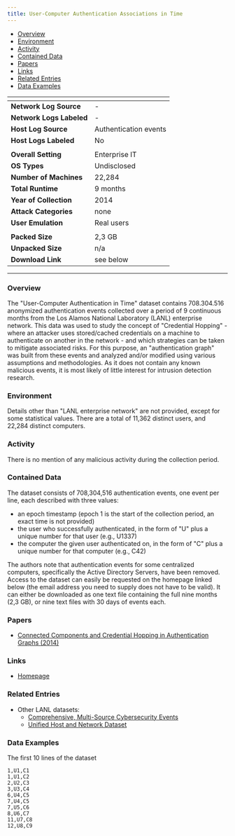 ```yaml
---
title: User-Computer Authentication Associations in Time
---
```


- [Overview](#overview)
- [Environment](#environment)
- [Activity](#activity)
- [Contained Data](#contained-data)
- [Papers](#papers)
- [Links](#links)
- [Related Entries](#related-entries)
- [Data Examples](#data-examples)

| <!-- -->                 | <!-- -->              |
|--------------------------|-----------------------|
| **Network Log Source**   | -                     |
| **Network Logs Labeled** | -                     |
| **Host Log Source**      | Authentication events |
| **Host Logs Labeled**    | No                    |
|                          |                       |
| **Overall Setting**      | Enterprise IT         |
| **OS Types**             | Undisclosed           |
| **Number of Machines**   | 22,284                |
| **Total Runtime**        | 9 months              |
| **Year of Collection**   | 2014                  |
| **Attack Categories**    | none                  |
| **User Emulation**       | Real users            |
|                          |                       |
| **Packed Size**          | 2,3 GB                |
| **Unpacked Size**        | n/a                   |
| **Download Link**        | see below             |

***

### Overview
The "User-Computer Authentication in Time" dataset contains 708.304.516 anonymized authentication events collected over a period of 9 continuous months from the Los Alamos National Laboratory (LANL) enterprise network.
This data was used to study the concept of "Credential Hopping" - where an attacker uses stored/cached credentials on a machine to authenticate on another in the network - and which strategies can be taken to mitigate associated risks.
For this purpose, an "authentication graph" was built from these events and analyzed and/or modified using various assumptions and methodologies.
As it does not contain any known malicious events, it is most likely of little interest for intrusion detection research.

### Environment
Details other than "LANL enterprise network" are not provided, except for some statistical values.
There are a total of 11,362 distinct users, and 22,284 distinct computers.

### Activity
There is no mention of any malicious activity during the collection period.

### Contained Data
The dataset consists of 708,304,516 authentication events, one event per line, each described with three values:
- an epoch timestamp (epoch 1 is the start of the collection period, an exact time is not provided)
- the user who successfully authenticated, in the form of "U" plus a unique number for that user (e.g., U1337)
- the computer the given user authenticated on, in the form of "C" plus a unique number for that computer (e.g., C42)

The authors note that authentication events for some centralized computers, specifically the Active Directory Servers, have been removed.
Access to the dataset can easily be requested on the homepage linked below (the email address you need to supply does not have to be valid).
It can either be downloaded as one text file containing the full nine months (2,3 GB), or nine text files with 30 days of events each.

### Papers
- [Connected Components and Credential Hopping in Authentication Graphs (2014)](https://doi.org/10.1109/SITIS.2014.95)

### Links
- [Homepage](https://csr.lanl.gov/data/auth/)

### Related Entries
- Other LANL datasets:
    - [Comprehensive, Multi-Source Cybersecurity Events](comp_multi_source_cybersec_events.md)
    - [Unified Host and Network Dataset](unified_host_and_network_dataset.md)

### Data Examples
The first 10 lines of the dataset
```
1,U1,C1
1,U1,C2
2,U2,C3
3,U3,C4
6,U4,C5
7,U4,C5
7,U5,C6
8,U6,C7
11,U7,C8
12,U8,C9
```